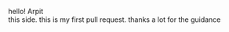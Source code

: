 hello! Arpit                               
this side. this is my first pull request. thanks a lot for the guidance
